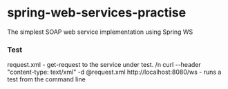 # spring-web-services-practise
The simplest SOAP web service implementation using Spring WS

### Test 
request.xml - get-request to the service under test. /n
curl --header "content-type: text/xml" -d @request.xml http://localhost:8080/ws - runs a test from the command line

